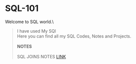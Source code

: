 
# SQL-101
Welcome to SQL world.\
>I have used My SQl\
Here you can find all my SQL Codes, Notes and Projects.\
\
**NOTES**\
\
SQL JOINS NOTES [LINK](https://github.com/Dhritionly/SQL-101/tree/d6875c1add34d5ae76499dbf152216b4edcf3106/NOTES)



